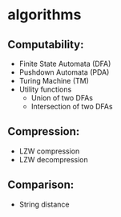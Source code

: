 # algorithms

## Computability:
- Finite State Automata (DFA)
- Pushdown Automata (PDA)
- Turing Machine (TM)
- Utility functions
  - Union of two DFAs
  - Intersection of two DFAs

## Compression:
- LZW compression
- LZW decompression

## Comparison:
- String distance
